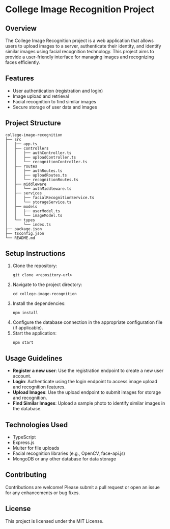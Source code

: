 # College Image Recognition Project

## Overview
The College Image Recognition project is a web application that allows users to upload images to a server, authenticate their identity, and identify similar images using facial recognition technology. This project aims to provide a user-friendly interface for managing images and recognizing faces efficiently.

## Features
- User authentication (registration and login)
- Image upload and retrieval
- Facial recognition to find similar images
- Secure storage of user data and images

## Project Structure
```
college-image-recognition
├── src
│   ├── app.ts
│   ├── controllers
│   │   ├── authController.ts
│   │   ├── uploadController.ts
│   │   └── recognitionController.ts
│   ├── routes
│   │   ├── authRoutes.ts
│   │   ├── uploadRoutes.ts
│   │   └── recognitionRoutes.ts
│   ├── middleware
│   │   └── authMiddleware.ts
│   ├── services
│   │   ├── facialRecognitionService.ts
│   │   └── storageService.ts
│   ├── models
│   │   ├── userModel.ts
│   │   └── imageModel.ts
│   └── types
│       └── index.ts
├── package.json
├── tsconfig.json
└── README.md
```

## Setup Instructions
1. Clone the repository:
   ```
   git clone <repository-url>
   ```
2. Navigate to the project directory:
   ```
   cd college-image-recognition
   ```
3. Install the dependencies:
   ```
   npm install
   ```
4. Configure the database connection in the appropriate configuration file (if applicable).
5. Start the application:
   ```
   npm start
   ```

## Usage Guidelines
- **Register a new user**: Use the registration endpoint to create a new user account.
- **Login**: Authenticate using the login endpoint to access image upload and recognition features.
- **Upload Images**: Use the upload endpoint to submit images for storage and recognition.
- **Find Similar Images**: Upload a sample photo to identify similar images in the database.

## Technologies Used
- TypeScript
- Express.js
- Multer for file uploads
- Facial recognition libraries (e.g., OpenCV, face-api.js)
- MongoDB or any other database for data storage

## Contributing
Contributions are welcome! Please submit a pull request or open an issue for any enhancements or bug fixes.

## License
This project is licensed under the MIT License.